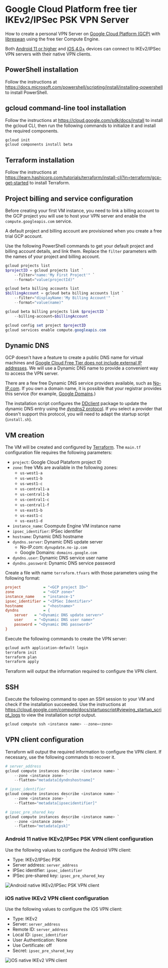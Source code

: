 # Google Cloud Platform free tier IKEv2/IPSec PSK VPN Server

How to create a personal VPN Server on [Google Cloud Platform (GCP)](https://cloud.google.com/free) with [libreswan](https://libreswan.org/wiki/VPN_server_for_remote_clients_using_IKEv2) using the free tier Compute Engine.

Both [Android 11 or higher](https://source.android.com/devices/architecture/modular-system/ipsec) and [iOS 4.0+](https://developer.apple.com/documentation/devicemanagement/vpn/ikev2) devices can connect to IKEv2/IPSec VPN servers with their native VPN clients.

## PowerShell installation

Follow the instructions at <https://docs.microsoft.com/powershell/scripting/install/installing-powershell> to install PowerShell.

## gcloud command-line tool installation

Follow the instructions at <https://cloud.google.com/sdk/docs/install> to install the gcloud CLI, then run the following commands to initialize it and install the required components.

```powershell
gcloud init
gcloud components install beta
```

## Terraform installation

Follow the instructions at <https://learn.hashicorp.com/tutorials/terraform/install-cli?in=terraform/gcp-get-started> to install Terraform.

## Project billing and service configuration

Before creating your first VM instance, you need to link a billing account to the GCP project you will use to host your VPN server and enable the `compute.googleapis.com` service.

A default project and billing account are provisioned when you create a free trial GCP account.

Use the following PowerShell commands to get your default project and billing account details, and link them. Replace the `filter` parameters with the names of your project and billing account.

```powershell
gcloud projects list
$projectID = gcloud projects list `
    --filter="name:'My First Project'" `
    --format="value(projectId)"

gcloud beta billing accounts list
$billingAccount = gcloud beta billing accounts list `
    --filter="displayName:'My Billing Account'" `
    --format="value(name)"

gcloud beta billing projects link $projectID `
    --billing-account=$billingAccount

gcloud config set project $projectID
gcloud services enable compute.googleapis.com
```

## Dynamic DNS

GCP doesn't have a feature to create a public DNS name for virtual machines and [Google Cloud Free Tier does not include external IP addresses](https://cloud.google.com/free/docs/gcp-free-tier#free-tier-usage-limits). We will use a Dynamic DNS name to provide a convenient way to access the VPN server.

There are a few free Dynamic DNS service providers available, such as [No-IP.com](https://www.noip.com/remote-access). If you own a domain name, it is possible that your registrar provides this service (for example, [Google Domains](https://support.google.com/domains/answer/6147083).)

The installation script configures the [DDclient](https://ddclient.net/) package to update the dynamic DNS entry using the [dyndns2 protocol](https://ddclient.net/protocols.html#dyndns2). If you select a provider that doesn't support this protocol, you will need to adapt the startup script (`install.sh`).

## VM creation

The VM will be created and configured by [Terraform](https://www.terraform.io/). The `main.tf` configuration file requires the following parameters:

- `project`: Google Cloud Plataform project ID
- `zone`: free VMs are available in the following zones:
  - `us-west1-a`
  - `us-west1-b`
  - `us-west1-c`
  - `us-central1-a`
  - `us-central1-b`
  - `us-central1-c`
  - `us-central1-f`
  - `us-east1-b`
  - `us-east1-c`
  - `us-east1-d`
- `instance_name`: Coompute Engine VM instance name
- `ipsec_identifier`: IPSec identifier
- `hostname`: Dynamic DNS hostname
- `dyndns.server`: Dynamic DNS update server
  - No-IP.com: `dynupdate.no-ip.com`
  - Google Domains: `domains.google.com`
- `dyndns.user`: Dynamic DNS service user name
- `dyndns.password`: Dynamic DNS service password

Create a file with name `terraform.tfvars` with those parameters using the following format:

```ini
project          = "<GCP project ID>"
zone             = "<GCP zone>"
instance_name    = "instance-1"
ipsec_identifier = "<IPSec Identifier>"
hostname         = "<hostname>"
dyndns           = {
    server   = "<Dynamic DNS update server>"
    user     = "<Dynamic DNS user name>"
    password = "<Dynamic DNS password>"
}
```

Execute the following commands to create the VPN server:

```powershell
gcloud auth application-default login
terraform init
terraform plan
terraform apply
```

Terraform will output the information required to configure the VPN client.

## SSH

Execute the following command to open an SSH session to your VM and check if the installation succeeded. Use the instructions at <https://cloud.google.com/compute/docs/startupscript#viewing_startup_script_logs> to view the installation script output.

```powershell
gcloud compute ssh <instance name> --zone=<zone>
```

## VPN client configuration

Terraform will output the required information to configure the VPN client. If necessary, use the following commands to recover it.

```powershell
# server_address
gcloud compute instances describe <instance name> `
    --zone <instance zone> `
    --flatten="metadata[dyndnshostname]"

# ipsec_identifier
gcloud compute instances describe <instance name> `
    --zone <instance zone> `
    --flatten="metadata[ipsecidentifier]"

# ipsec_pre_shared_key
gcloud compute instances describe <instance name> `
    --zone <instance zone> `
    --flatten="metadata[psk]"
```

### Android 11 native IKEv2/IPSec PSK VPN client configuration

Use the following values to configure the Android VPN client:

- Type: IKEv2/IPSec PSK
- Server address: `server_address`
- IPSec identifier: `ipsec_identifier`
- IPSec pre-shared key: `ipsec_pre_shared_key`

![Android native IKEv2/IPSec PSK VPN client](vpnandroid.png)

### iOS native IKEv2 VPN client configuration

Use the following values to configure the iOS VPN client:

- Type: IKEv2
- Server: `server_address`
- Remote ID: `server_address`
- Local ID: `ipsec_identifier`
- User Authentication: None
- Use Certificate: off
- Secret: `ipsec_pre_shared_key`

![iOS native IKEv2 VPN client](vpnios.png)
